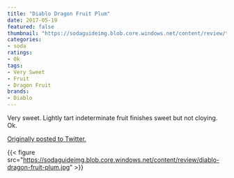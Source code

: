 ```yaml
---
title: "Diablo Dragon Fruit Plum"
date: 2017-05-19
featured: false
thumbnail: "https://sodaguideimg.blob.core.windows.net/content/review/thumbs/diablo-dragon-fruit-plum.jpg"
categories:
- soda
ratings:
- Ok
tags:
- Very Sweet
- Fruit
- Dragon Fruit
brands:
- Diablo
---
```


Very sweet. Lightly tart indeterminate fruit finishes sweet but not cloying. Ok.

[Originally posted to Twitter.](https://twitter.com/Cavorter/status/865674168368381952)

{{< figure src="https://sodaguideimg.blob.core.windows.net/content/review/diablo-dragon-fruit-plum.jpg" >}}
